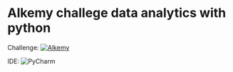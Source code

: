 # Alkemy challege data analytics with python

Challenge: [![Alkemy](https://img.shields.io/badge/Alkemy-blue?style=for-the-badge&logo=Alkemy&logoColor=white)](https://github.com/xlmriosx/alkemy_challege_data_analytics_python/files/8091659/Challenge.Data.Analytics.con.Python.pdf)

IDE: ![PyCharm](https://img.shields.io/badge/PyCharm-66CDAA?style=for-the-badge&logo=PyCharm&logoColor=white)
